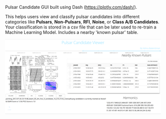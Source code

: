 Pulsar Candidate GUI built using Dash (https://plotly.com/dash/).

This helps users view and classify pulsar candidates into different categories like **Pulsars**, **Non-Pulsars**, **RFI**, **Noise**, or **Class A/B Candidates**. Your classification is stored in a csv file that can be later used to re-train a Machine Learning Model. Includes a nearby 'known pulsar' table.

![](images/Pulsar_Candidate_Gui.png)
